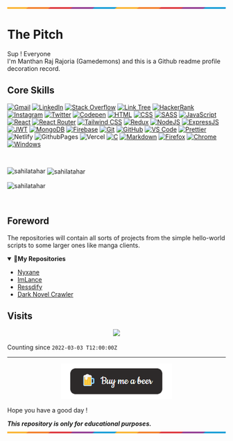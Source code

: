 ![](https://github.com/Gamedemons/Gamedemons/blob/main/Resources/waxline.png)

# The Pitch

Sup ! Everyone </br>
I'm Manthan Raj Rajoria (Gamedemons) and this is a Github readme profile decoration record.
<be>

## Core Skills

[![Gmail](https://img.shields.io/badge/Gmail-D14836?logo=gmail&logoColor=white)](mailto:gamedemons55@gmail.com)
[![LinkedIn](https://img.shields.io/badge/LinkedIn-0077B5?logo=linkedin&logoColor=white)]()
[![Stack Overflow](https://img.shields.io/badge/Stack_Overflow-FE7A16?logo=stack-overflow&logoColor=white)]()
[![Link Tree](https://img.shields.io/badge/linktree-43e660?logo=linktree&logoColor=white)]()
[![HackerRank](https://img.shields.io/badge/-Hackerrank-2EC866?logo=HackerRank&logoColor=white)]()
[![Instagram](https://img.shields.io/badge/Instagram-%23E4405F.svg?logo=Instagram&logoColor=white)]()
[![Twitter](https://img.shields.io/badge/Twitter-%231DA1F2.svg?logo=Twitter&logoColor=white)]() 
[![Codepen](https://img.shields.io/badge/Codepen-000000?logo=codepen&logoColor=white)]() 
[![HTML](https://img.shields.io/badge/HTML5-E34F26?style=for-the-badge&logo=html5&logoColor=white)]()
[![CSS](https://img.shields.io/badge/CSS3-1572B6?style=for-the-badge&logo=html5&logoColor=white)]()
[![SASS](https://img.shields.io/badge/Sass-CC6699?style=for-the-badge&logo=sass&logoColor=white)]()
[![JavaScript](https://img.shields.io/badge/JavaScript-323330?style=for-the-badge&logo=javascript&logoColor=F7DF1E)]()
[![React](https://img.shields.io/badge/React-20232A?style=for-the-badge&logo=react&logoColor=61DAFB)]()
[![React Router](https://img.shields.io/badge/React_Router-CA4245?style=for-the-badge&logo=react-router&logoColor=white)]()
[![Tailwind CSS](https://img.shields.io/badge/Tailwind_CSS-38B2AC?style=for-the-badge&logo=tailwind-css&logoColor=white)]()
[![Redux](https://img.shields.io/badge/Redux-593D88?style=for-the-badge&logo=redux&logoColor=white)]()
[![NodeJS](https://img.shields.io/badge/Node.js-43853D?style=for-the-badge&logo=node.js&logoColor=white)]()
[![ExpressJS](https://img.shields.io/badge/Express.js-404D59?style=for-the-badge)]()
[![JWT](https://img.shields.io/badge/json%20web%20tokens-323330?style=for-the-badge&logo=json-web-tokens&logoColor=pink)]()
[![MongoDB](https://img.shields.io/badge/MongoDB-4EA94B?style=for-the-badge&logo=mongodb&logoColor=white)]()
[![Firebase](https://img.shields.io/badge/Firebase-ffffff?style=for-the-badge&logo=Firebase&logoColor=ffcb2b)]()
[![Git](https://img.shields.io/badge/GIT-E44C30?style=for-the-badge&logo=git&logoColor=white)]()
[![GitHub](https://img.shields.io/badge/GitHub-100000?style=for-the-badge&logo=github&logoColor=white)]()
[![VS Code](https://img.shields.io/badge/Visual_Studio_Code-0078D4?style=for-the-badge&logo=visual%20studio%20code&logoColor=white)]()
[![Prettier](https://img.shields.io/badge/prettier-1A2C34?style=for-the-badge&logo=prettier&logoColor=F7BA3E)]()
![Netlify](https://img.shields.io/badge/Netlify-00C7B7?style=for-the-badge&logo=netlify&logoColor=white)
![GithubPages](https://img.shields.io/badge/GitHub%20Pages-222222?style=for-the-badge&logo=GitHub%20Pages&logoColor=white)
![Vercel](https://img.shields.io/badge/Vercel-000000?style=for-the-badge&logo=vercel&logoColor=white)
[![C](https://img.shields.io/badge/C-00599C?style=for-the-badge&logo=c&logoColor=white)](https://www.w3schools.com/c/)
[![Markdown](https://img.shields.io/badge/Markdown-000000?style=for-the-badge&logo=markdown&logoColor=white)]()
[![Firefox](https://img.shields.io/badge/Firefox_Browser-FF7139?style=for-the-badge&logo=Firefox-Browser&logoColor=white)]()
[![Chrome](https://img.shields.io/badge/Google_chrome-4285F4?style=for-the-badge&logo=Google-chrome&logoColor=white)]()
[![Windows](https://img.shields.io/badge/Windows-0078D6?style=for-the-badge&logo=windows&logoColor=white)]()

<br/>
<p><img align="left" src="https://github-readme-stats.vercel.app/api/top-langs?username=sahilatahar&show_icons=true&locale=en&layout=compact&theme=tokyonight" alt="sahilatahar" /></p>

<p>&nbsp;<img align="center" src="https://github-readme-stats.vercel.app/api?username=sahilatahar&show_icons=true&locale=en&theme=tokyonight" alt="sahilatahar" /></p>

<p><img align="center" src="https://github-readme-streak-stats.herokuapp.com/?user=sahilatahar&theme=tokyonight" alt="sahilatahar" /></p>

<be>

<img src="https://profile-counter.glitch.me/sahilatahar/count.svg" alt=""/>


















## Foreword
The repositories will contain all sorts of projects from the simple hello-world scripts to some larger ones like manga clients. 

<details open>
<summary>💚<b>My Repositories</b></summary>

- [Nyxane](https://github.com/Gamedemons/Nyxane-Vue)
- [ImLance](https://github.com/Gamedemons/ImLance)
- [Ressdify](https://github.com/Gamedemons/Ressdify)
- [Dark Novel Crawler](https://github.com/Gamedemons/Darknovel-Crawler)
  
</details>

## Visits

<p align="center">
  <a href="https://count.getloli.com/"><img src="https://count.getloli.com/get/@gamedemons?theme=rule34"/></a>
</p>

Counting since `2022-03-03 T12:00:00Z`

---

<p align="center"><a href="https://www.buymeacoffee.com/manthanrajoria"><img src="https://github.com/Gamedemons/Gamedemons/blob/main/Resources/beer.png"></a></p> 
Hope you have a good day !

***This repository is only for educational purposes.***
![](https://github.com/Gamedemons/Gamedemons/blob/main/Resources/waxline.png)
